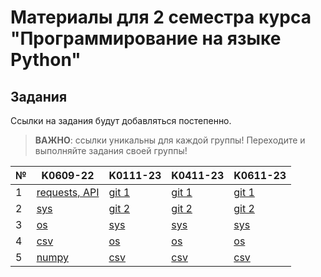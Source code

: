 # Материалы для 2 семестра курса "Программирование на языке Python" 

## Задания

Ссылки на задания будут добавляться постепенно.

> **ВАЖНО**: ссылки уникальны для каждой группы! Переходите и выполняйте задания своей группы!

| №   | K0609-22                                                 | K0111-23                                               | K0411-23                                               | K0611-23                                               |
| --- | -------------------------------------------------------- | ------------------------------------------------------ | ------------------------------------------------------ | ------------------------------------------------------ |
| 1   | [requests, API](https://classroom.github.com/a/E1_1BK2u) | [git 1](https://github.com/Zernovs-courses/Python-1-2) | [git 1](https://github.com/Zernovs-courses/Python-1-2) | [git 1](https://github.com/Zernovs-courses/Python-1-2) |
| 2   | [sys](https://classroom.github.com/a/Ol1KI8g8)           | [git 2](https://github.com/Zernovs-courses/Python-1-3) | [git 2](https://github.com/Zernovs-courses/Python-1-3) | [git 2](https://github.com/Zernovs-courses/Python-1-3) |
| 3   | [os](https://classroom.github.com/a/WUamxSi_)            | [sys](https://classroom.github.com/a/V6OQAGGX)         | [sys](https://classroom.github.com/a/30nUxBeI)         | [sys](https://classroom.github.com/a/fBOkFC_L)         |
| 4   | [csv](https://classroom.github.com/a/HrCbhL18)           | [os](https://classroom.github.com/a/lVG075iW)          | [os](https://classroom.github.com/a/1RU1nn7u)          | [os](https://classroom.github.com/a/NUb0pAXt)          |
| 5   | [numpy](https://classroom.github.com/a/ykQMSeDU)         | [csv](https://classroom.github.com/a/PUiNxl5N)         | [csv](https://classroom.github.com/a/_jBh8-xO)         | [csv](https://classroom.github.com/a/mPfywgpg)         |
